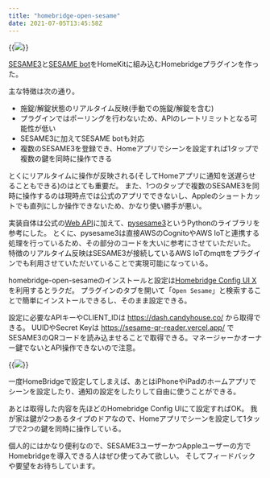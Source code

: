 ```yaml
---
title: "homebridge-open-sesame"
date: 2021-07-05T13:45:58Z
---
```


{{<image src="homebridge-open-sesame.png">}}

[SESAME3](https://jp.candyhouse.co/collections/frontpage/products/sesame3)と[SESAME bot](https://jp.candyhouse.co/collections/frontpage/products/sesame3-bot)をHomeKitに組み込むHomebridgeプラグインを作った。

主な特徴は次の通り。

- 施錠/解錠状態のリアルタイム反映(手動での施錠/解錠を含む)
- プラグインではポーリングを行わないため、APIのレートリミットとなる可能性が低い
- SESAME3に加えてSESAME botも対応
- 複数のSESAME3を登録でき、Homeアプリでシーンを設定すれば1タップで複数の鍵を同時に操作できる

とくにリアルタイムに操作が反映される(そしてHomeアプリに通知を送遅らせることもできる)のはとても重要だ。
また、1つのタップで複数のSESAME3を同時に操作するのは現時点では公式のアプリでできないし、Appleのショートカットでも直列にしか操作できないため、かなり使い勝手が悪い。

<!--more-->

実装自体は公式の[Web API](https://doc.candyhouse.co/ja/SesameAPI)に加えて、[pysesame3](https://github.com/mochipon/pysesame3)というPythonのライブラリを参考にした。
とくに、pysesame3は直接AWSのCognitoやAWS IoTと連携する処理を行っているため、その部分のコードを大いに参考にさせていただいた。
特徴のリアルタイム反映はSESAME3が接続しているAWS IoTのmqttをプラグインでも利用させていただいていることで実現可能になっている。


homebridge-open-sesameのインストールと設定は[Homebridge Config UI X](https://github.com/oznu/homebridge-config-ui-x)を利用するとラクだ。
プラグインのタブを開いて「`Open Sesame`」と検索することで簡単にインストールできるし、そのまま設定できる。

設定に必要なAPIキーやCLIENT_IDは https://dash.candyhouse.co/ から取得できる。
UUIDやSecret Keyは https://sesame-qr-reader.vercel.app/ でSESAME3のQRコードを読み込ませることで取得できる。マネージャーかオーナー鍵でないとAPI操作できないので注意。

{{<image src="config-ui-x.png">}}

一度HomeBridgeで設定してしまえば、あとはiPhoneやiPadのホームアプリでシーンを設定したり、通知の設定をしたりして自由に使うことができる。

あとは取得した内容を先ほどのHomebridge Config UIにて設定すればOK。
我が家は鍵が2つあるタイプのドアなので、Homeアプリでシーンを設定して1タップで2つの鍵を同時に操作している。


個人的にはかなり便利なので、SESAME3ユーザーかつAppleユーザーの方でHomebridgeを導入できる人はぜひ使ってみて欲しい。
そしてフィードバックや要望をお待ちしています。